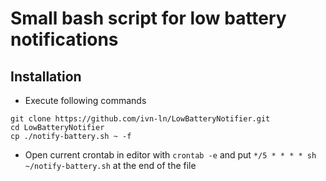 # Small bash script for low battery notifications

## Installation
- Execute following commands
```
git clone https://github.com/ivn-ln/LowBatteryNotifier.git
cd LowBatteryNotifier
cp ./notify-battery.sh ~ -f
```
- Open current crontab in editor with ```crontab -e``` and put ```*/5 * * * * sh ~/notify-battery.sh``` at the end of the file
